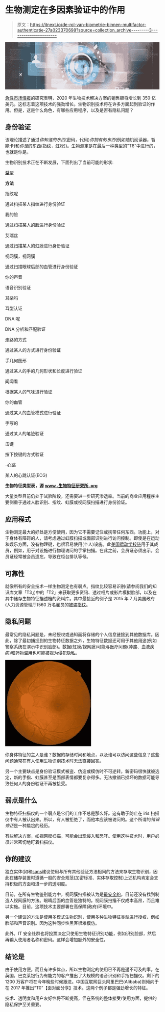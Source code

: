 # 生物测定在多因素验证中的作用

> 原文：<https://itnext.io/de-rol-van-biometrie-binnen-multifactor-authenticatie-27a023370698?source=collection_archive---------3----------------------->

![](img/c19271958bc505ce85abf4bc698b24ce.png)

[急性市场情报](http://www.acuity-mi.com/GBMR_Report.php)的研究表明，2020 年生物技术解决方案的销售额将增长到 350 亿美元。这标志着这项技术的强劲增长。生物识别技术将在许多方面起到验证的作用。但是，这是什么角色，有哪些应用程序，以及是否有隐私问题？

## 身份验证

该理论描述了通过*你知道的东西*(密码，代码)*你拥有的东西*(例如随机阅读器，智能卡)和*你是*的东西(指纹，虹膜))。生物测定是在最后一种类型的“T8”中进行的，也就是你是。

生物识别技术正在不断发展，下面列出了当前可能的形状:

**型**型

**方法**

指纹呢

通过扫描某人指纹进行身份验证

我的脸

通过扫描某人的脸进行身份验证

艾瑞丝

通过扫描某人的虹膜进行身份验证

视网膜，视网膜

通过扫描眼球后部的血管进行身份验证

你的声音

语音识别验证

耳朵吗

耳型认证

DNA 呢

DNA 分析和匹配验证

走路的方式

通过某人的方式进行身份验证

手几何图形

通过某人的手的几何形状和长度进行验证

闻闻看

根据某人的气味进行验证

你的血管

通过某人的血管模式进行验证

手写的

通过某人的笔迹验证

击键

按下按键的方式验证

-心跳

某人的心跳认证(ECG)

**生物特征类型表，源** [**www .生物特征研究所. org**](http://www.biometricsinstitute.org)

大量类型目前仍处于试验阶段，还需要进一步研究渗透率。当前的商业应用程序主要侧重于通过人脸识别、指纹、虹膜或视网膜扫描进行身份验证。

## 应用程式

生物测定最大的好处是方便使用，因为它不需要记住或携带任何东西。功能上，对于身体有障碍的人，请考虑通过虹膜扫描或面部识别进行访问控制。即使是在运动和娱乐方面，没有物理键，也很容易使用(个人)设施。此[美国运动学校链](http://www.asmag.com/showpost/14759.aspx)用于其成员，例如，用于对设施进行物理访问的手掌扫描。在此之前，会员证必须出示，会员证经常被会员遗忘，导致在柜台排队等候。

## 可靠性

就像所有的安全技术一样生物测定也有弱点。指纹比较容易识别(请参阅我们的知识库文章「T3」)中的「T2」来获取更多资讯、透过相片或影片模拟脸部，以及在其中储存生物特征描述档的资料库。其中最接近的例子是 2015 年 7 月美国政府(人力资源管理厅)560 万名雇员的[被盗指纹](https://www.theguardian.com/technology/2015/sep/23/us-government-hack-stole-fingerprints)。

## 隐私问题

最常见的隐私问题是，未经授权或通知而将存储的个人信息链接到其他数据库。因此，除了最初捕捉到的生物特征数据之外，生物特征数据还可用于其他用途(例如警察系统在演示中识别脸部)。数据(虹膜/视网膜)可能与医疗问题(肿瘤、血液疾病)和药物滥用也可能被视为侵犯隐私。

![](img/d7d5d353c83a4dc25e7519349fb3a75a.png)

你身体特征的主人是谁？数据的存储时间和地点，以及谁可以访问这些信息？这些问题通常在有人使用生物识别技术时无法直接回答。

另一个主要缺点是身份验证模式被盗、伪造或模仿时不可逆转。新密码很快就被选定，新的手指、虹膜甚至是面部表情都要复杂得多。无法撤销已损坏的数据可能导致任何人的身份验证不再被接受。

## 弱点是什么

生物特征扫描仪的一个弱点是它们的工作不总是那么好。这有助于防止在 iris 扫描仪中有人被认出来。所以，有人被拒绝了，而他本应该被访问的。这个所谓的*错误修正*是一种尴尬的经历。

有些解决方案，如视网膜扫描，可能会出现侵入和恐吓。使用这种技术时，用户必须非常密切地盯着扫描仪。

## 你的建议

独立实体(如和[sans](https://www.sans.org/reading-room/whitepapers/authentication/biometrics-in-depth-examination-1329)建议使用与所有其他验证方法相同的方法来存取生物识别，因此在储存装置时遵循一般的安全规范(加密标准、实体存取控制)上述机构肯定会支持积极的方面和进一步的透明度。

目前，在所有生物鉴别能力中，视网膜扫描被认为是[最安全的](http://www.technovelgy.com/ct/Technology-Article.asp?ArtNum=16)，目前还没有找到制造人视网膜的方法。眼睛后面的血管是独特的。视网膜扫描不仅成本高昂，而且难以实施。目前，这项技术主要部署在高保障(政府)环境中。

另一个建议的方法是使用多模式生物识别，使用多种生物特征类型进行授权，例如脸部和声音识别。因为这种同步性黑客很难模仿。

此外，IT 安全社群也将投票决定只使用生物特征识别功能，例如识别脸部，然后再输入使用者名称和密码。这样会增加额外的安全性。

## 结论是

由于使用方便，而且有许多优点，所以生物测定的使用已不再是遥不可及的事。在英国，巴克莱银行为有能力的客户推出了大规模的语音识别和手指扫描仪。剩下的 1200 万客户将在今年晚些时候跟进。中国互联网巨头阿里巴巴(Alibaba)则倾向于在 2017 年推出“T0”【面对面分享】技术。这两个例子都是强劲增长的特征。

技术、透明度和用户友好性将不断提高，但在系统的整体接受/使用方面，提供的隐私保护至关重要。